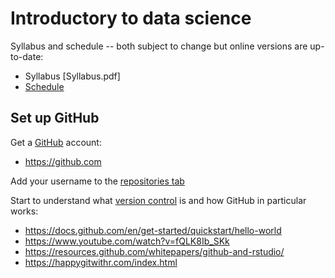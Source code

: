 # Introductory to data science

Syllabus and schedule -- both subject to change but online versions are up-to-date:

* Syllabus [Syllabus.pdf]
* [Schedule](https://docs.google.com/spreadsheets/d/1di-H7lsmdkT1RJlsXERkIcBSE4Y6XKIwPdulyaZ13DM/edit?usp=sharing)

## Set up GitHub

Get a [GitHub](https://en.wikipedia.org/wiki/GitHub) account:

* https://github.com

Add your username to the [repositories tab](https://docs.google.com/spreadsheets/d/1di-H7lsmdkT1RJlsXERkIcBSE4Y6XKIwPdulyaZ13DM/edit?usp=sharing)

Start to understand what [version control](https://en.wikipedia.org/wiki/Distributed_version_control) is and how GitHub in particular works:

* https://docs.github.com/en/get-started/quickstart/hello-world
* https://www.youtube.com/watch?v=fQLK8Ib_SKk
* https://resources.github.com/whitepapers/github-and-rstudio/
* https://happygitwithr.com/index.html

